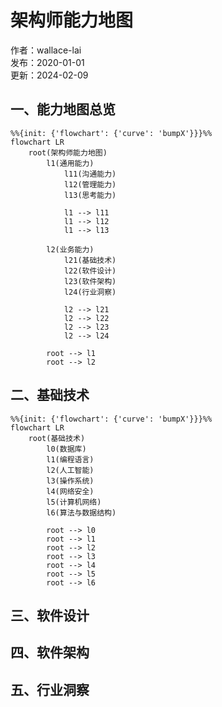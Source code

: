 # 架构师能力地图

作者：wallace-lai </br>
发布：2020-01-01 </br>
更新：2024-02-09 </br>

## 一、能力地图总览

```{mermaid}
%%{init: {'flowchart': {'curve': 'bumpX'}}}%%
flowchart LR
    root(架构师能力地图)
        l1(通用能力)
            l11(沟通能力)
            l12(管理能力)
            l13(思考能力)

            l1 --> l11
            l1 --> l12
            l1 --> l13

        l2(业务能力)
            l21(基础技术)
            l22(软件设计)
            l23(软件架构)
            l24(行业洞察)

            l2 --> l21
            l2 --> l22
            l2 --> l23
            l2 --> l24

        root --> l1
        root --> l2
```

## 二、基础技术

```{mermaid}
%%{init: {'flowchart': {'curve': 'bumpX'}}}%%
flowchart LR
    root(基础技术)
        l0(数据库)
        l1(编程语言)
        l2(人工智能)
        l3(操作系统)
        l4(网络安全)
        l5(计算机网络)
        l6(算法与数据结构)

        root --> l0
        root --> l1
        root --> l2
        root --> l3
        root --> l4
        root --> l5
        root --> l6
```

## 三、软件设计

## 四、软件架构

## 五、行业洞察